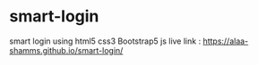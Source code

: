 # smart-login
smart login using html5 css3 Bootstrap5  js
live link : https://alaa-shamms.github.io/smart-login/
